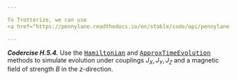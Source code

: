 ```yaml
---

To Trotterize, we can use
<a href="https://pennylane.readthedocs.io/en/stable/code/api/pennylane.templates.subroutines.ApproxTimeEvolution.html" target=_"blank"><tt>templates.subroutines.ApproxTimeEvolution</tt></a>, which simply takes a Hamiltonian, a time to evolve, and a number of steps for the Trotterization.

---
```


***Codercise H.5.4.*** Use the
   <a href="https://pennylane.readthedocs.io/en/stable/code/api/pennylane.Hamiltonian.html" target="_blank"><tt>Hamiltonian</tt></a>
   and
   <a href="https://pennylane.readthedocs.io/en/stable/code/api/pennylane.templates.subroutines.ApproxTimeEvolution.html" target="_blank"><tt>ApproxTimeEvolution</tt></a>
   methods to simulate evolution under couplings $J_X, J_Y, J_Z$ and a
   magnetic field of strength $B$ in the $z$-direction.
